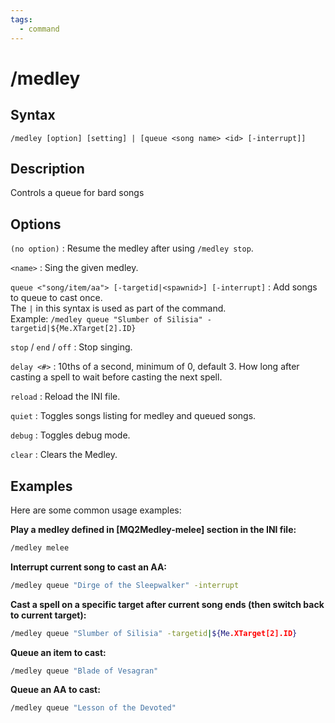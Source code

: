 ```yaml
---
tags:
  - command
---
```


# /medley

## Syntax

<!--cmd-syntax-start-->
```eqcommand
/medley [option] [setting] | [queue <song name> <id> [-interrupt]]
```
<!--cmd-syntax-end-->

## Description

<!--cmd-desc-start-->
Controls a queue for bard songs
<!--cmd-desc-end-->

## Options

`(no option)`
:   Resume the medley after using `/medley stop`.

`<name>`
:   Sing the given medley.

`queue <"song/item/aa"> [-targetid|<spawnid>] [-interrupt]`
:   Add songs to queue to cast once.  
    The `|` in this syntax is used as part of the command.  
    Example: `/medley queue "Slumber of Silisia" -targetid|${Me.XTarget[2].ID}`

`stop` / `end` / `off`
:   Stop singing.

`delay <#>`
:   10ths of a second, minimum of 0, default 3. How long after casting a spell to wait before casting the next spell.

`reload`
:   Reload the INI file.

`quiet`
:   Toggles songs listing for medley and queued songs.

`debug`
:   Toggles debug mode.

`clear`
:   Clears the Medley.

## Examples

Here are some common usage examples:

**Play a medley defined in [MQ2Medley-melee] section in the INI file:**
```bash
/medley melee
```

**Interrupt current song to cast an AA:**
```bash
/medley queue "Dirge of the Sleepwalker" -interrupt
```

**Cast a spell on a specific target after current song ends (then switch back to current target):**
```bash
/medley queue "Slumber of Silisia" -targetid|${Me.XTarget[2].ID}
```

**Queue an item to cast:**
```bash
/medley queue "Blade of Vesagran"
```

**Queue an AA to cast:**
```bash
/medley queue "Lesson of the Devoted"
```